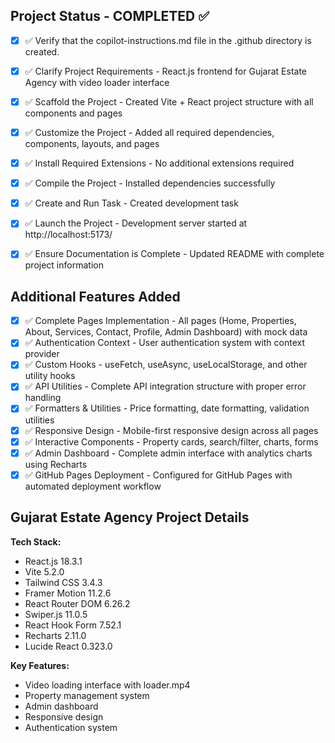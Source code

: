 <!-- Gujarat Estate Agency Frontend Project Instructions -->

## Project Status - COMPLETED ✅

- [x] ✅ Verify that the copilot-instructions.md file in the .github directory is created.

- [x] ✅ Clarify Project Requirements - React.js frontend for Gujarat Estate Agency with video loader interface

- [x] ✅ Scaffold the Project - Created Vite + React project structure with all components and pages

- [x] ✅ Customize the Project - Added all required dependencies, components, layouts, and pages

- [x] ✅ Install Required Extensions - No additional extensions required

- [x] ✅ Compile the Project - Installed dependencies successfully

- [x] ✅ Create and Run Task - Created development task

- [x] ✅ Launch the Project - Development server started at http://localhost:5173/

- [x] ✅ Ensure Documentation is Complete - Updated README with complete project information

## Additional Features Added

- [x] ✅ Complete Pages Implementation - All pages (Home, Properties, About, Services, Contact, Profile, Admin Dashboard) with mock data
- [x] ✅ Authentication Context - User authentication system with context provider
- [x] ✅ Custom Hooks - useFetch, useAsync, useLocalStorage, and other utility hooks
- [x] ✅ API Utilities - Complete API integration structure with proper error handling
- [x] ✅ Formatters & Utilities - Price formatting, date formatting, validation utilities
- [x] ✅ Responsive Design - Mobile-first responsive design across all pages
- [x] ✅ Interactive Components - Property cards, search/filter, charts, forms
- [x] ✅ Admin Dashboard - Complete admin interface with analytics charts using Recharts
- [x] ✅ GitHub Pages Deployment - Configured for GitHub Pages with automated deployment workflow

## Gujarat Estate Agency Project Details

**Tech Stack:**
- React.js 18.3.1
- Vite 5.2.0  
- Tailwind CSS 3.4.3
- Framer Motion 11.2.6
- React Router DOM 6.26.2
- Swiper.js 11.0.5
- React Hook Form 7.52.1
- Recharts 2.11.0
- Lucide React 0.323.0

**Key Features:**
- Video loading interface with loader.mp4
- Property management system
- Admin dashboard
- Responsive design
- Authentication system